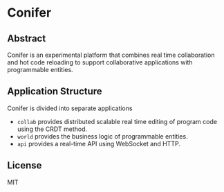 # Conifer

## Abstract
Conifer is an experimental platform that combines real time collaboration
and hot code reloading to support collaborative applications
with programmable entities. 

## Application Structure
Conifer is divided into separate applications

* `collab` provides distributed scalable real time editing of program code using
the CRDT method.
* `world` provides the business logic of programmable entities.
* `api` provides a real-time API using WebSocket and HTTP.

## License
MIT